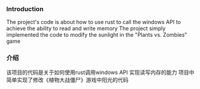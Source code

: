 ### Introduction
The project's code is about how to use rust to call the windows API to achieve the ability to read and write memory
The project simply implemented the code to modify the sunlight in the "Plants vs. Zombies" game

### 介绍 
该项目的代码是关于如何使用rust调用windows API 实现读写内存的能力
项目中简单实现了修改《植物大战僵尸》游戏中阳光的代码
